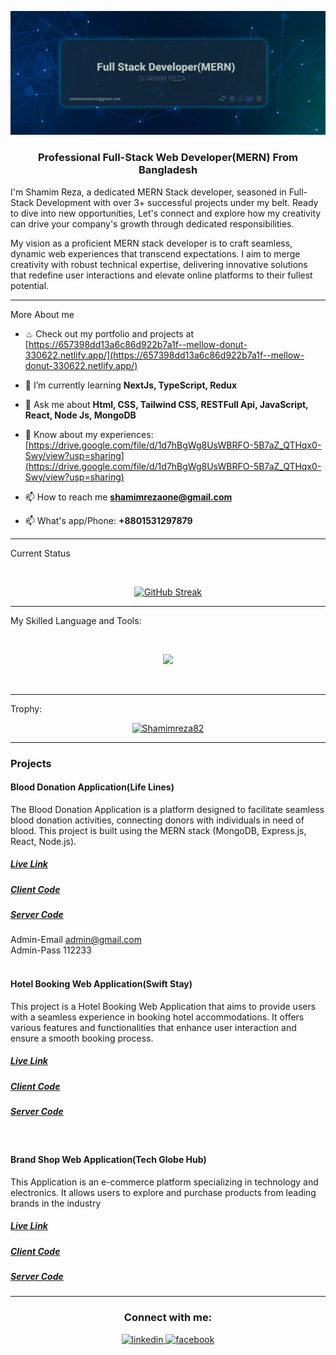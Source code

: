 
<p align="center">
  <a href="https://www.linkedin.com/in/shamim--reza/">
    <img src="https://raw.githubusercontent.com/Shamimreza82/Shamimreza82/main/2.jpg" alt="GitHub Streak" />
  </a>
</p>
<h3 align="center">Professional Full-Stack Web Developer(MERN) From Bangladesh</h3>

I'm Shamim Reza, a dedicated MERN Stack developer, seasoned in Full-Stack Development with over 3+ successful projects under my belt. Ready to dive into new opportunities, Let's connect and explore how my creativity can drive your company's growth through dedicated responsibilities.

My vision as a proficient MERN stack developer is to craft seamless, dynamic web experiences that transcend expectations. I aim to merge creativity with robust technical expertise, delivering innovative solutions that redefine user interactions and elevate online platforms to their fullest potential.
<hr/>

<p align="left">More About me</p>



- ♨ Check out my portfolio and projects at [https://657398dd13a6c86d922b7a1f--mellow-donut-330622.netlify.app/](https://657398dd13a6c86d922b7a1f--mellow-donut-330622.netlify.app/)

- 🌱 I’m currently learning **NextJs, TypeScript, Redux**

- 💬 Ask me about **Html, CSS, Tailwind CSS, RESTFull Api, JavaScript, React, Node Js, MongoDB**

- 📄 Know about my experiences: [https://drive.google.com/file/d/1d7hBgWg8UsWBRFO-5B7aZ_QTHqx0-Swy/view?usp=sharing](https://drive.google.com/file/d/1d7hBgWg8UsWBRFO-5B7aZ_QTHqx0-Swy/view?usp=sharing)


- 📫 How to reach me **shamimrezaone@gmail.com**
- 📫 What's app/Phone: **+8801531297879**
<hr/>


 
 <p align="left">Current Status</p>
</br>
<p align="center">

<p align="center">
  <a href="https://git.io/streak-stats"><img src="https://github-readme-streak-stats.herokuapp.com?user=Shamimreza82&theme=green-nur&hide_border=true&border_radius=4&card_width=507&ring=B5C7C1&background=001031&border=002C6D&stroke=004A5D&fire=EB5454" alt="GitHub Streak" /></a>
</p>
 
<hr/>

<p align="left">My Skilled Language and Tools:</p>
</br>

<p align="center">
  <a href="https://skillicons.dev">
    <img src="https://skillicons.dev/icons?i=html,css,tailwind,bootstrap,javascript,react,nodejs,express,mongodb,git,vercel,firebase,vscode,github," />
  </a>
</p>

</br>
<hr/>
<p align="left">Trophy:</p>
<p align="center"> <a href="https://github.com/ryo-ma/github-profile-trophy"><img src="https://github-profile-trophy.vercel.app/?username=Shamimreza82" alt="Shamimreza82" /></a> </p>
<hr/>


### Projects


#### Blood Donation Application(Life Lines)
The Blood Donation Application is a platform designed to facilitate seamless blood donation activities, connecting donors with individuals in need of blood. This project is built using the MERN stack (MongoDB, Express.js, React, Node.js).
 #####  [Live Link](https://blood-donation-28936.web.app)
 ##### [Client Code](https://github.com/hasibimamhridoy/asssunnah-education-client)
##### [Server Code](https://github.com/Shamimreza82/Blood-donation-app-server)
Admin-Email admin@gmail.com 
<br/>
Admin-Pass 112233 
<br/>
<br/>

#### Hotel Booking Web Application(Swift Stay)
This project is a Hotel Booking Web Application that aims to provide users with a seamless experience in booking hotel accommodations. It offers various features and functionalities that enhance user interaction and ensure a smooth booking process.
 #####  [Live Link](https://swiftstay-931f1.web.app)
 ##### [Client Code](https://github.com/Shamimreza82/swift-stay-hotel-booking-app-client)
##### [Server Code]( https://github.com/Shamimreza82/swift-stay-hotel-booking-app-server)
<br/>

#### Brand Shop Web Application(Tech Globe Hub)
This Application is an e-commerce platform specializing in technology and electronics. It allows users to explore and purchase products from leading brands in the industry
 #####  [Live Link](https://brand-shop-af581.web.app)
 ##### [Client Code](https://github.com/Shamimreza82/brand-shop-client-A10)
##### [Server Code](https://github.com/Shamimreza82/brand-shop-server-A10)

<hr/>



<h3 align="center">Connect with me:</h3>

<div align="center">

<a href="https://www.linkedin.com/in/shamim--reza/" target="_blank">
<img src=https://img.shields.io/badge/linkedin-%231E77B5.svg?&style=for-the-badge&logo=linkedin&logoColor=white alt=linkedin style="margin-bottom: 5px;" />
</a>
<a href="https://www.facebook.com/rezshamim67/" target="_blank">
<img src=https://img.shields.io/badge/facebook-%232E87FB.svg?&style=for-the-badge&logo=facebook&logoColor=white alt=facebook style="margin-bottom: 5px;" />
</a>  
</div>  









